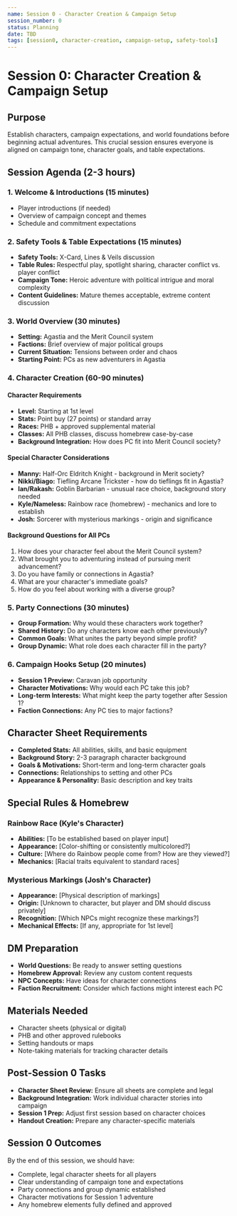 ```yaml
---
name: Session 0 - Character Creation & Campaign Setup
session_number: 0
status: Planning
date: TBD
tags: [session0, character-creation, campaign-setup, safety-tools]
---
```


# Session 0: Character Creation & Campaign Setup

## Purpose
Establish characters, campaign expectations, and world foundations before beginning actual adventures. This crucial session ensures everyone is aligned on campaign tone, character goals, and table expectations.

## Session Agenda (2-3 hours)

### 1. Welcome & Introductions (15 minutes)
- Player introductions (if needed)
- Overview of campaign concept and themes
- Schedule and commitment expectations

### 2. Safety Tools & Table Expectations (15 minutes)
- **Safety Tools:** X-Card, Lines & Veils discussion
- **Table Rules:** Respectful play, spotlight sharing, character conflict vs. player conflict
- **Campaign Tone:** Heroic adventure with political intrigue and moral complexity
- **Content Guidelines:** Mature themes acceptable, extreme content discussion

### 3. World Overview (30 minutes)
- **Setting:** Agastia and the Merit Council system
- **Factions:** Brief overview of major political groups
- **Current Situation:** Tensions between order and chaos
- **Starting Point:** PCs as new adventurers in Agastia

### 4. Character Creation (60-90 minutes)

#### Character Requirements
- **Level:** Starting at 1st level
- **Stats:** Point buy (27 points) or standard array
- **Races:** PHB + approved supplemental material
- **Classes:** All PHB classes, discuss homebrew case-by-case
- **Background Integration:** How does PC fit into Merit Council society?

#### Special Character Considerations
- **Manny:** Half-Orc Eldritch Knight - background in Merit society?
- **Nikki/Biago:** Tiefling Arcane Trickster - how do tieflings fit in Agastia?
- **Ian/Rakash:** Goblin Barbarian - unusual race choice, background story needed
- **Kyle/Nameless:** Rainbow race (homebrew) - mechanics and lore to establish
- **Josh:** Sorcerer with mysterious markings - origin and significance

#### Background Questions for All PCs
1. How does your character feel about the Merit Council system?
2. What brought you to adventuring instead of pursuing merit advancement?
3. Do you have family or connections in Agastia?
4. What are your character's immediate goals?
5. How do you feel about working with a diverse group?

### 5. Party Connections (30 minutes)
- **Group Formation:** Why would these characters work together?
- **Shared History:** Do any characters know each other previously?
- **Common Goals:** What unites the party beyond simple profit?
- **Group Dynamic:** What role does each character fill in the party?

### 6. Campaign Hooks Setup (20 minutes)
- **Session 1 Preview:** Caravan job opportunity
- **Character Motivations:** Why would each PC take this job?
- **Long-term Interests:** What might keep the party together after Session 1?
- **Faction Connections:** Any PC ties to major factions?

## Character Sheet Requirements
- **Completed Stats:** All abilities, skills, and basic equipment
- **Background Story:** 2-3 paragraph character background
- **Goals & Motivations:** Short-term and long-term character goals
- **Connections:** Relationships to setting and other PCs
- **Appearance & Personality:** Basic description and key traits

## Special Rules & Homebrew

### Rainbow Race (Kyle's Character)
- **Abilities:** [To be established based on player input]
- **Appearance:** [Color-shifting or consistently multicolored?]
- **Culture:** [Where do Rainbow people come from? How are they viewed?]
- **Mechanics:** [Racial traits equivalent to standard races]

### Mysterious Markings (Josh's Character)
- **Appearance:** [Physical description of markings]
- **Origin:** [Unknown to character, but player and DM should discuss privately]
- **Recognition:** [Which NPCs might recognize these markings?]
- **Mechanical Effects:** [If any, appropriate for 1st level]

## DM Preparation
- **World Questions:** Be ready to answer setting questions
- **Homebrew Approval:** Review any custom content requests
- **NPC Concepts:** Have ideas for character connections
- **Faction Recruitment:** Consider which factions might interest each PC

## Materials Needed
- Character sheets (physical or digital)
- PHB and other approved rulebooks
- Setting handouts or maps
- Note-taking materials for tracking character details

## Post-Session 0 Tasks
- **Character Sheet Review:** Ensure all sheets are complete and legal
- **Background Integration:** Work individual character stories into campaign
- **Session 1 Prep:** Adjust first session based on character choices
- **Handout Creation:** Prepare any character-specific materials

## Session 0 Outcomes
By the end of this session, we should have:
- Complete, legal character sheets for all players
- Clear understanding of campaign tone and expectations
- Party connections and group dynamic established
- Character motivations for Session 1 adventure
- Any homebrew elements fully defined and approved